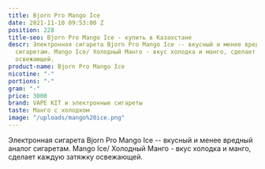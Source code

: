```yaml
---
title: Bjorn Pro Mango Ice
date: 2021-11-10 09:53:00 Z
position: 228
title-seo: Bjorn Pro Mango Ice - купить в Казахстане
descr: Электронная сигарета Bjorn Pro Mango Ice -- вкусный и менее вредный аналог
  сигаретам. Mango Ice/ Холодный Манго - вкус холодка и манго, сделает каждую затяжку
  освежающей.
product-name: Bjorn Pro Mango Ice
nicotine: "-"
portions: "-"
gram: "-"
price: 3000
brand: VAPE KIT и электронные сигареты
taste: Манго с холодком
image: "/uploads/mango%20ice.png"
---
```


Электронная сигарета Bjorn Pro Mango Ice -- вкусный и менее вредный аналог сигаретам. Mango Ice/ Холодный Манго - вкус холодка и манго, сделает каждую затяжку освежающей.
